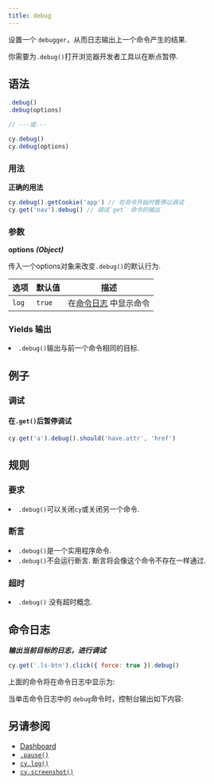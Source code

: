 ```yaml
---
title: debug
---
```


设置一个 `debugger`，从而日志输出上一个命令产生的结果.

<Alert type="warning">

你需要为`.debug()`打开浏览器开发者工具以在断点暂停.

</Alert>

## 语法

```javascript
.debug()
.debug(options)

// ---或---

cy.debug()
cy.debug(options)
```

### 用法

**<Icon name="check-circle" color="green"></Icon> 正确的用法**

```javascript
cy.debug().getCookie('app') // 在命令开始时暂停以调试
cy.get('nav').debug() // 调试`get` 命令的输出
```

### 参数

**<Icon name="angle-right"></Icon> options** **_(Object)_**

传入一个options对象来改变`.debug()`的默认行为.

| 选项    | 默认值  | 描述                                                                              |
| ------ | ------- | ---------------------------------------------------------------------------------------- |
| `log`  | `true`  | 在[命令日志](/guides/core-concepts/test-runner#Command-Log) 中显示命令 |

### Yields 输出[<Icon name="question-circle"/>](/guides/core-concepts/introduction-to-cypress#Subject-Management)

<List><li>`.debug()`输出与前一个命令相同的目标.</li></List>

## 例子

### 调试

#### 在`.get()`后暂停调试

```javascript
cy.get('a').debug().should('have.attr', 'href')
```

## 规则

### 要求 [<Icon name="question-circle"/>](/guides/core-concepts/introduction-to-cypress#Chains-of-Commands)

<List><li>`.debug()`可以关闭`cy`或关闭另一个命令.</li></List>

### 断言 [<Icon name="question-circle"/>](/guides/core-concepts/introduction-to-cypress#Assertions)

<List><li>`.debug()`是一个实用程序命令.</li><li>`.debug()`不会运行断言. 断言将会像这个命令不存在一样通过.</li></List>

### 超时 [<Icon name="question-circle"/>](/guides/core-concepts/introduction-to-cypress#Timeouts)

<List><li>`.debug()` 没有超时概念.</li></List>

## 命令日志

**_输出当前目标的日志，进行调试_**

```javascript
cy.get('.ls-btn').click({ force: true }).debug()
```

上面的命令将在命令日志中显示为:

<DocsImage src="/img/api/debug/how-debug-displays-in-command-log.png" alt="Command Log debug" ></DocsImage>

当单击命令日志中的 `debug`命令时，控制台输出如下内容:

<DocsImage src="/img/api/debug/console-gives-all-debug-info-for-command.png" alt="console.log debug" ></DocsImage>

## 另请参阅

- [Dashboard](https://on.cypress.io/dashboard)
- [`.pause()`](/api/commands/pause)
- [`cy.log()`](/api/commands/log)
- [`cy.screenshot()`](/api/commands/screenshot)

